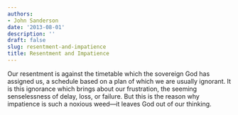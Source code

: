 ```yaml
---
authors:
- John Sanderson
date: '2013-08-01'
description: ''
draft: false
slug: resentment-and-impatience
title: Resentment and Impatience
---
```

Our resentment is against the timetable which the sovereign God has assigned us, a schedule based on a plan of which we are usually ignorant. It is this ignorance which brings about our frustration, the seeming senselessness of delay, loss, or failure. But this is the reason why impatience is such a noxious weed—it leaves God out of our thinking.



